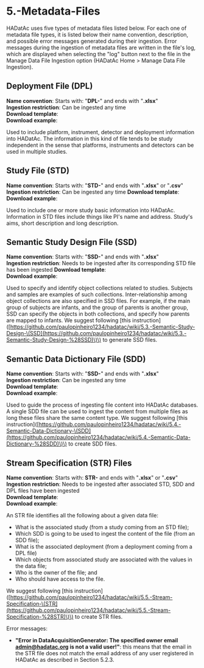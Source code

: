 # 5.-Metadata-Files

HADatAc uses five types of metadata files listed below. For each one of metadata file types, it is listed below their name convention, description, and possible error messages generated during their ingestion. Error messages during the ingestion of metadata files are written in the file's log, which are displayed when selecting the "log" button next to the file in the Manage Data File Ingestion option \(HADatAc Home &gt; Manage Data File Ingestion\).

## Deployment File \(DPL\)

**Name convention**: Starts with: "**DPL-**" and ends with "**.xlsx**"  
**Ingestion restriction**: Can be ingested any time  
**Download template**:  
**Download example**:

Used to include platform, instrument, detector and deployment information into HADatAc. The information in this kind of file tends to be study independent in the sense that platforms, instruments and detectors can be used in multiple studies.

## Study File \(STD\)

**Name convention**: Starts with: "**STD-**" and ends with "**.xlsx**" or "**.csv**"  
**Ingestion restriction**: Can be ingested any time **Download template**:  
**Download example**:

Used to include one or more study basic information into HADatAc. Information in STD files include things like PI's name and address. Study's aims, short description and long description.

## Semantic Study Design File \(SSD\)

**Name convention**: Starts with: "**SSD-**" and ends with "**.xlsx**"  
**Ingestion restriction**: Needs to be ingested after its corresponding STD file has been ingested **Download template**:  
**Download example**:

Used to specify and identify object collections related to studies. Subjects and samples are examples of such collections. Inter-relationship among object collections are also specified in SSD files. For example, if the main group of subjects are infants, and the group of parents is another group, SSD can specify the objects in both collections, and specify how parents are mapped to infants. We suggest following \[this instruction\]\([https://github.com/paulopinheiro1234/hadatac/wiki/5.3.-Semantic-Study-Design-\(SSD](https://github.com/paulopinheiro1234/hadatac/wiki/5.3.-Semantic-Study-Design-%28SSD)\)\) to generate SSD files.

## Semantic Data Dictionary File \(SDD\)

**Name convention**: Starts with: "**SSD-**" and ends with "**.xlsx**"  
**Ingestion restriction**: Can be ingested any time  
**Download template**:  
**Download example**:

Used to guide the process of ingesting file content into HADatAc databases. A single SDD file can be used to ingest the content from multiple files as long these files share the same content type. We suggest following \[this instruction\]\([https://github.com/paulopinheiro1234/hadatac/wiki/5.4.-Semantic-Data-Dictionary-\(SDD](https://github.com/paulopinheiro1234/hadatac/wiki/5.4.-Semantic-Data-Dictionary-%28SDD)\)\) to create SDD files.

## Stream Specification \(STR\) Files

**Name convention**: Starts with: **STR-** and ends with "**.xlsx**" or "**.csv**"  
**Ingestion restriction**: Needs to be ingested after associated STD, SDD and DPL files have been ingested  
**Download template**:  
**Download example**:

An STR file identifies all the following about a given data file:

* What is the associated study \(from a study coming from an STD file\);
* Which SDD is going to be used to ingest the content of the file \(from an SDD file\);
* What is the associated deployment \(from a deployment coming from a DPL file\) 
* Which objects from associated study are associated with the values in the data file;
* Who is the owner of the file; and
* Who should have access to the file.

We suggest following \[this instruction\]\([https://github.com/paulopinheiro1234/hadatac/wiki/5.5.-Stream-Specification-\(STR](https://github.com/paulopinheiro1234/hadatac/wiki/5.5.-Stream-Specification-%28STR)\)\) to create STR files.

Error messages:

* **"Error in DataAcquisitionGenerator: The specified owner email admin@hadatac.org is not a valid user!"**: this means that the email in the STR file does not match the email address of any user registered in HADatAc as described in Section 5.2.3.

